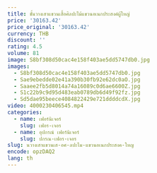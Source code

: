 ```yaml
---
title: ชั้นวางเสาแขวนเสื้อศิลปะไม้แขวนอเนกประสงค์ผู้ใหญ่
price: '30163.42'
price_original: '30163.42'
currency: THB
discount: ''
rating: 4.5
volume: 81
image: S8bf308d50cac4e158f403ae5dd5747db0.jpg
images:
  - S8bf308d50cac4e158f403ae5dd5747db0.jpg
  - Sae9ebedde02e41a390b30fb92e62dc0aO.jpg
  - Saaee2fb5d8014a74a16089c0d6ae6600Z.jpg
  - S1c22b9c9d95d483eab0789db6d49f92fz.jpg
  - Sd5dae95beece4084822429e721ddddcdX.jpg
video: 4000230406545.mp4
categories:
  - name: เฟอร์นิเจอร์
    slug: เฟอร-เจอร
  - name: อุปกรณ์ เฟอร์นิเจอร์
    slug: ปกรณ-เฟอร-เจอร
slug: นวางเสาแขวนเส-อศ-ลปะไม-แขวนอเนกประสงค-ใหญ
encode: opzDAQ2
lang: th
---
```

  